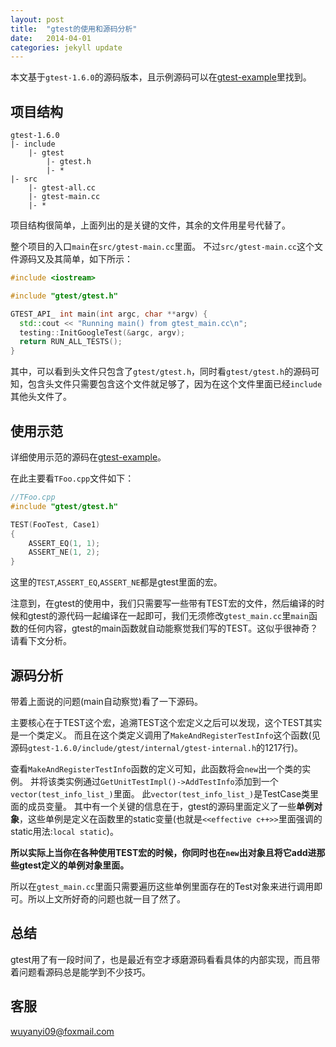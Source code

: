 ```yaml
---
layout: post
title:  "gtest的使用和源码分析"
date:   2014-04-01
categories: jekyll update
---
```


本文基于`gtest-1.6.0`的源码版本，且示例源码可以在[gtest-example]里找到。

## 项目结构

```
gtest-1.6.0
|- include 
    |- gtest
        |- gtest.h 
        |- *
|- src 
    |- gtest-all.cc
    |- gtest-main.cc
    |- *
```

项目结构很简单，上面列出的是关键的文件，其余的文件用星号代替了。

整个项目的入口`main`在`src/gtest-main.cc`里面。
不过`src/gtest-main.cc`这个文件源码又及其简单，如下所示：

```cpp
#include <iostream>

#include "gtest/gtest.h"

GTEST_API_ int main(int argc, char **argv) {
  std::cout << "Running main() from gtest_main.cc\n";
  testing::InitGoogleTest(&argc, argv);
  return RUN_ALL_TESTS();
}
```

其中，可以看到头文件只包含了`gtest/gtest.h`，同时看`gtest/gtest.h`的源码可知，包含头文件只需要包含这个文件就足够了，因为在这个文件里面已经`include`其他头文件了。

## 使用示范

详细使用示范的源码在[gtest-example]。

在此主要看`TFoo.cpp`文件如下：

```cpp
//TFoo.cpp
#include "gtest/gtest.h"

TEST(FooTest, Case1)
{
    ASSERT_EQ(1, 1);
    ASSERT_NE(1, 2);
}
```

这里的`TEST`,`ASSERT_EQ`,`ASSERT_NE`都是gtest里面的宏。

注意到，在gtest的使用中，我们只需要写一些带有TEST宏的文件，然后编译的时候和gtest的源代码一起编译在一起即可，我们无须修改`gtest_main.cc`里`main`函数的任何内容，gtest的main函数就自动能察觉我们写的TEST。这似乎很神奇？请看下文分析。

## 源码分析

带着上面说的问题(main自动察觉)看了一下源码。

主要核心在于TEST这个宏，追溯TEST这个宏定义之后可以发现，这个TEST其实是一个类定义。
而且在这个类定义调用了`MakeAndRegisterTestInfo`这个函数(见源码`gtest-1.6.0/include/gtest/internal/gtest-internal.h`的1217行)。

查看`MakeAndRegisterTestInfo`函数的定义可知，此函数将会`new`出一个类的实例。
并将该类实例通过`GetUnitTestImpl()->AddTestInfo`添加到一个`vector(test_info_list_)`里面。
此`vector(test_info_list_)`是TestCase类里面的成员变量。
其中有一个关键的信息在于，gtest的源码里面定义了一些**单例对象**，这些单例是定义在函数里的static变量(也就是`<<effective c++>>`里面强调的static用法:`local static`)。

**所以实际上当你在各种使用TEST宏的时候，你同时也在`new`出对象且将它add进那些gtest定义的单例对象里面。**

所以在`gtest_main.cc`里面只需要遍历这些单例里面存在的Test对象来进行调用即可。所以上文所好奇的问题也就一目了然了。

## 总结

gtest用了有一段时间了，也是最近有空才琢磨源码看看具体的内部实现，而且带着问题看源码总是能学到不少技巧。

## 客服

wuyanyi09@foxmail.com

[gtest-example]:https://github.com/aszxqw/gtest-example.git
